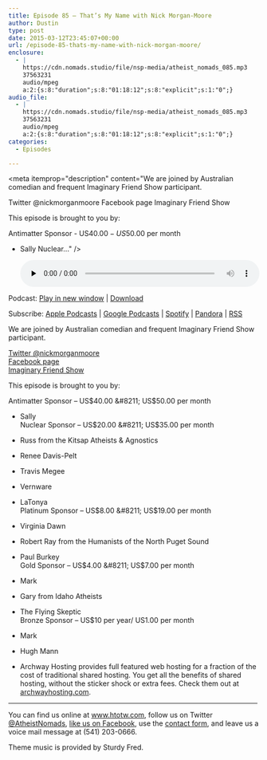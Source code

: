 ```yaml
---
title: Episode 85 – That’s My Name with Nick Morgan-Moore
author: Dustin
type: post
date: 2015-03-12T23:45:07+00:00
url: /episode-85-thats-my-name-with-nick-morgan-moore/
enclosure:
  - |
    https://cdn.nomads.studio/file/nsp-media/atheist_nomads_085.mp3
    37563231
    audio/mpeg
    a:2:{s:8:"duration";s:8:"01:18:12";s:8:"explicit";s:1:"0";}
audio_file:
  - |
    https://cdn.nomads.studio/file/nsp-media/atheist_nomads_085.mp3
    37563231
    audio/mpeg
    a:2:{s:8:"duration";s:8:"01:18:12";s:8:"explicit";s:1:"0";}
categories:
  - Episodes

---
```

<div itemscope itemtype="http://schema.org/AudioObject">
  <meta itemprop="name" content="Episode 85 &#8211; That&#8217;s My Name with Nick Morgan-Moore" />
  
  <meta itemprop="uploadDate" content="2015-03-12T17:45:07-06:00" />
  
  <meta itemprop="encodingFormat" content="audio/mpeg" />
  
  <meta itemprop="duration" content="PT1H18M12S" />
  
  <meta itemprop="description" content="We are joined by Australian comedian and frequent Imaginary Friend Show participant.

Twitter @nickmorganmoore
Facebook page
Imaginary Friend Show

This episode is brought to you by:

Antimatter Sponsor - US$40.00 - US$50.00 per month
* Sally
Nuclear..." />
  
  <meta itemprop="contentUrl" content="https://dts.podtrac.com/redirect.mp3/cdn.nomads.studio/file/nsp-media/atheist_nomads_085.mp3" />
  
  <meta itemprop="contentSize" content="35.8" />
  </p> 
  
  <div class="powerpress_player" id="powerpress_player_8340">
    <audio class="wp-audio-shortcode" id="audio-5153-84" preload="none" style="width: 100%;" controls="controls"><source type="audio/mpeg" src="https://dts.podtrac.com/redirect.mp3/cdn.nomads.studio/file/nsp-media/atheist_nomads_085.mp3?_=84" /><a href="https://dts.podtrac.com/redirect.mp3/cdn.nomads.studio/file/nsp-media/atheist_nomads_085.mp3">https://dts.podtrac.com/redirect.mp3/cdn.nomads.studio/file/nsp-media/atheist_nomads_085.mp3</a></audio>
  </div>
</div>

<p class="powerpress_links powerpress_links_mp3">
  Podcast: <a href="https://dts.podtrac.com/redirect.mp3/cdn.nomads.studio/file/nsp-media/atheist_nomads_085.mp3" class="powerpress_link_pinw" target="_blank" title="Play in new window" onclick="return powerpress_pinw('https://htotw.com/?powerpress_pinw=5153-podcast');" rel="nofollow">Play in new window</a> | <a href="https://dts.podtrac.com/redirect.mp3/cdn.nomads.studio/file/nsp-media/atheist_nomads_085.mp3" class="powerpress_link_d" title="Download" rel="nofollow" download="atheist_nomads_085.mp3">Download</a>
</p>

<p class="powerpress_links powerpress_subscribe_links">
  Subscribe: <a href="https://podcasts.apple.com/us/podcast/humanists-take-on-the-world/id530050098?mt=2&ls=1" class="powerpress_link_subscribe powerpress_link_subscribe_itunes" target="_blank" title="Subscribe on Apple Podcasts" rel="nofollow">Apple Podcasts</a> | <a href="https://www.google.com/podcasts?feed=aHR0cDovL2F0aGVpc3Rub21hZHMubGlic3luLmNvbS9yc3M%3D" class="powerpress_link_subscribe powerpress_link_subscribe_googleplay" target="_blank" title="Subscribe on Google Podcasts" rel="nofollow">Google Podcasts</a> | <a href="https://open.spotify.com/show/3LzK2xZGike6Tc1GEMtMbr?si=LieN9SNuTpq96smuaUsH8A" class="powerpress_link_subscribe powerpress_link_subscribe_spotify" target="_blank" title="Subscribe on Spotify" rel="nofollow">Spotify</a> | <a href="https://www.pandora.com/podcast/atheist-nomads/PC:10122?corr=62071012&part=ug" class="powerpress_link_subscribe powerpress_link_subscribe_pandora" target="_blank" title="Subscribe on Pandora" rel="nofollow">Pandora</a> | <a href="https://htotw.com/feed/podcast/" class="powerpress_link_subscribe powerpress_link_subscribe_rss" target="_blank" title="Subscribe via RSS" rel="nofollow">RSS</a>
</p>

We are joined by Australian comedian and frequent Imaginary Friend Show participant.

<a href="https://twitter.com/nickmorganmoore" target="_blank" rel="noopener">Twitter @nickmorganmoore</a>  
<a href="https://www.facebook.com/pages/Nick-Morgan-Moore/" target="_blank" rel="noopener">Facebook page</a>  
<a href="http://imaginaryfriendsshow.com/" target="_blank" rel="noopener">Imaginary Friend Show</a>

This episode is brought to you by:

Antimatter Sponsor &#8211; US$40.00 &#8211; US$50.00 per month  
* Sally  
Nuclear Sponsor &#8211; US$20.00 &#8211; US$35.00 per month  
* Russ from the Kitsap Atheists & Agnostics  
* Renee Davis-Pelt  
* Travis Megee  
* Vernware  
* LaTonya  
Platinum Sponsor &#8211; US$8.00 &#8211; US$19.00 per month  
* Virginia Dawn  
* Robert Ray from the Humanists of the North Puget Sound  
* Paul Burkey  
Gold Sponsor &#8211; US$4.00 &#8211; US$7.00 per month  
* Mark  
* Gary from Idaho Atheists  
* The Flying Skeptic  
Bronze Sponsor &#8211; US$10 per year/ US1.00 per month  
* Mark  
* Hugh Mann

* Archway Hosting provides full featured web hosting for a fraction of the cost of traditional shared hosting. You get all the benefits of shared hosting, without the sticker shock or extra fees. Check them out at <a href="http://archwayhosting.com/" target="_blank" rel="noopener">archwayhosting.com</a>.

<hr width="500" />

You can find us online at <a href="https://www.htotw.com/" target="_blank" rel="noopener">www.htotw.com</a>, follow us on Twitter <a href="https://twitter.com/AtheistNomads" target="_blank" rel="noopener">@AtheistNomads</a>, <a href="https://htotw.com/facebook" target="_blank" rel="noopener">like us on Facebook</a>, use the [contact form](https://htotw.com/contact), and leave us a voice mail message at (541) 203-0666.

Theme music is provided by Sturdy Fred.